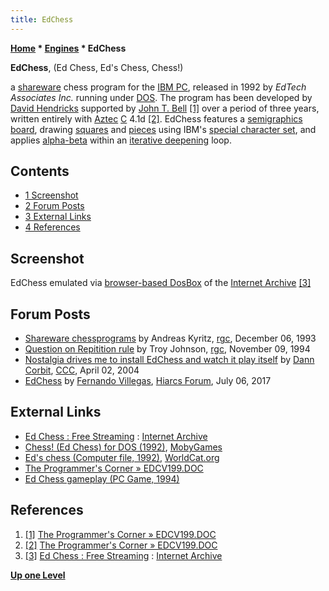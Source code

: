 ```yaml
---
title: EdChess
---
```

**[Home](Home "Home") * [Engines](Engines "Engines") * EdChess**

**EdChess**, (Ed Chess, Ed's Chess, Chess!)

a [shareware](https://en.wikipedia.org/wiki/Shareware) chess program for the [IBM PC](IBM_PC "IBM PC"), released in 1992 by *EdTech Associates Inc.* running under [DOS](MS-DOS "MS-DOS").
The program has been developed by [David Hendricks](David_Hendricks "David Hendricks") supported by [John T. Bell](John_T._Bell "John T. Bell") <a id="cite-note-1" href="#cite-ref-1">[1]</a>
over a period of three years, written entirely with [Aztec](https://en.wikipedia.org/wiki/Aztec_C) [C](C "C") 4.1d
<a id="cite-note-2" href="#cite-ref-2">[2]</a>.
EdChess features a [semigraphics board](Graphics_Programming#Semigraphics "Graphics Programming"), drawing [squares](Squares "Squares") and [pieces](Pieces#ASCIIArt "Pieces") using IBM's [special character set](https://en.wikipedia.org/wiki/Code_page_437),
and applies [alpha-beta](Alpha-Beta "Alpha-Beta") within an [iterative deepening](Iterative_Deepening "Iterative Deepening") loop.

## Contents

- [1 Screenshot](#screenshot)
- [2 Forum Posts](#forum-posts)
- [3 External Links](#external-links)
- [4 References](#references)

## Screenshot

[](https://archive.org/details/msdos_Ed_Chess_1994)
EdChess emulated via [browser-based DosBox](https://en.wikipedia.org/wiki/DOSBox#Non-commercial_notable_uses) of the [Internet Archive](https://en.wikipedia.org/wiki/Internet_Archive) <a id="cite-note-3" href="#cite-ref-3">[3]</a>

## Forum Posts

- [Shareware chessprograms](https://groups.google.com/d/msg/rec.games.chess/HXzkvd9z65w/-knXVsij3T8J) by Andreas Kyritz, [rgc](Computer_Chess_Forums "Computer Chess Forums"), December 06, 1993
- [Question on Repitition rule](https://groups.google.com/d/msg/rec.games.chess/oqQKJVIu-tA/Zv1DOUnco-gJ) by Troy Johnson, [rgc](Computer_Chess_Forums "Computer Chess Forums"), November 09, 1994
- [Nostalgia drives me to install EdChess and watch it play itself](https://www.stmintz.com/ccc/index.php?id=358125) by [Dann Corbit](Dann_Corbit "Dann Corbit"), [CCC](CCC "CCC"), April 02, 2004
- [EdChess](http://www.hiarcs.net/forums/viewtopic.php?t=8479) by [Fernando Villegas](Fernando_Villegas "Fernando Villegas"), [Hiarcs Forum](Computer_Chess_Forums "Computer Chess Forums"), July 06, 2017

## External Links

- [Ed Chess : Free Streaming](https://archive.org/details/msdos_Ed_Chess_1994) : [Internet Archive](https://en.wikipedia.org/wiki/Internet_Archive)
- [Chess! (Ed Chess) for DOS (1992)](http://www.mobygames.com/game/dos/chess____), [MobyGames](https://en.wikipedia.org/wiki/MobyGames)
- [Ed's chess (Computer file, 1992)](https://www.worldcat.org/title/eds-chess/oclc/31706355), [WorldCat.org](https://en.wikipedia.org/wiki/WorldCat)
- [The Programmer's Corner » EDCV199.DOC](https://www.pcorner.com/list/GAMES/EDCV199.ZIP/EDCV199.DOC/)
- [Ed Chess gameplay (PC Game, 1994)](https://youtu.be/D41pYzEXNwI)

## References

1. <a id="cite-ref-1" href="#cite-note-1">[1]</a> [The Programmer's Corner » EDCV199.DOC](https://www.pcorner.com/list/GAMES/EDCV199.ZIP/EDCV199.DOC/)
1. <a id="cite-ref-2" href="#cite-note-2">[2]</a> [The Programmer's Corner » EDCV199.DOC](https://www.pcorner.com/list/GAMES/EDCV199.ZIP/EDCV199.DOC/)
1. <a id="cite-ref-3" href="#cite-note-3">[3]</a> [Ed Chess : Free Streaming](https://archive.org/details/msdos_Ed_Chess_1994) : [Internet Archive](https://en.wikipedia.org/wiki/Internet_Archive)

**[Up one Level](Engines "Engines")**


